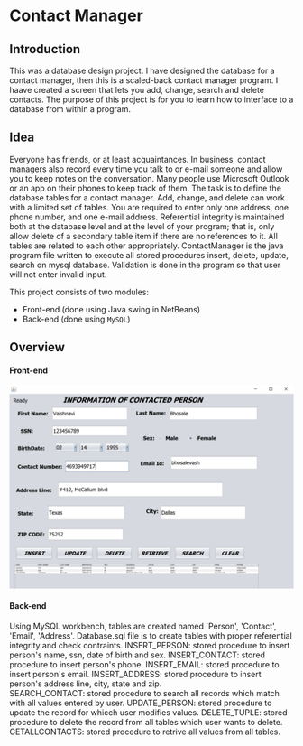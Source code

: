 # Contact Manager 

## Introduction
This was a database design project. I have designed the database for a contact manager, then this is a scaled-back contact manager program. I haave created a screen that lets you add, change, search and delete contacts. The purpose of this project is for you to learn how to interface to a database from within a program.

## Idea
Everyone has friends, or at least acquaintances.  In business, contact managers also record every time you talk to or e-mail someone and allow you to keep notes on the conversation. Many people use Microsoft Outlook or an app on their phones to keep track of them. The task is to define the database tables for a contact manager. Add, change, and delete can work with a limited set of tables. You are required to enter only one address, one phone number, and one e-mail address. Referential integrity is maintained both at the database level and at the level of your program; that is, only allow delete of a secondary table item if there are no references to it. All tables are related to each other appropriately. ContactManager is the java program file written to execute all stored procedures insert, delete, update, search on mysql database. Validation is done in the program so that user will not enter invalid input. 


This project consists of two modules:  
* Front-end (done using Java swing in NetBeans)
* Back-end (done using `MySQL`)

## Overview
#### Front-end

![Database Design](/design.png)

#### Back-end

Using MySQL workbench, tables are created named `Person', 'Contact', 'Email', 'Address'.
Database.sql file is to create tables with proper referential integrity and check contraints. 
INSERT_PERSON:	stored procedure to insert person's name, ssn, date of birth and sex. 
INSERT_CONTACT:	stored procedure to insert person's phone. 
INSERT_EMAIL:	stored procedure to insert person's email. 
INSERT_ADDRESS:	stored procedure to insert person's address line, city, state and zip.  
SEARCH_CONTACT: stored procedure to search all records which match with all values entered by user.
UPDATE_PERSON:	stored procedure to update the record for whicch user modifies values. 
DELETE_TUPLE:	stored procedure to delete the record from all tables which user wants to delete.
GETALLCONTACTS: stored procedure to retrive all values from all tables.  